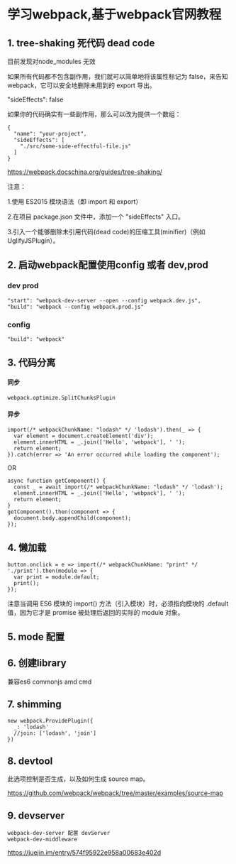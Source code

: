 # 学习webpack,基于webpack官网教程




## 1. tree-shaking 死代码 dead code

目前发现对node_modules 无效

如果所有代码都不包含副作用，我们就可以简单地将该属性标记为 false，来告知 webpack，它可以安全地删除未用到的 export 导出。

"sideEffects": false

如果你的代码确实有一些副作用，那么可以改为提供一个数组：
```
{
  "name": "your-project",
  "sideEffects": [
    "./src/some-side-effectful-file.js"
  ]
}
```
https://webpack.docschina.org/guides/tree-shaking/

注意：

1.使用 ES2015 模块语法（即 import 和 export）

2.在项目 package.json 文件中，添加一个 "sideEffects" 入口。

3.引入一个能够删除未引用代码(dead code)的压缩工具(minifier)（例如 UglifyJSPlugin）。


## 2. 启动webpack配置使用config 或者 dev,prod


### dev prod
```
"start": "webpack-dev-server --open --config webpack.dev.js",
"build": "webpack --config webpack.prod.js"
```
### config
```
"build": "webpack"
```
## 3. 代码分离

#### 同步
```
webpack.optimize.SplitChunksPlugin
```
#### 异步 
```
import(/* webpackChunkName: "lodash" */ 'lodash').then(_ => {
  var element = document.createElement('div');
  element.innerHTML = _.join(['Hello', 'webpack'], ' ');
  return element;
}).catch(error => 'An error occurred while loading the component');
```
OR
```
async function getComponent() {
  const _ = await import(/* webpackChunkName: "lodash" */ 'lodash');
  element.innerHTML = _.join(['Hello', 'webpack'], ' ');
  return element;
}
getComponent().then(component => {
  document.body.appendChild(component);
});
```

## 4. 懒加载
```
button.onclick = e => import(/* webpackChunkName: "print" */ './print').then(module => {
  var print = module.default;
  print();
});
```
注意当调用 ES6 模块的 import() 方法（引入模块）时，必须指向模块的 .default 值，因为它才是 promise 被处理后返回的实际的 module 对象。


## 5. mode 配置



## 6. 创建library

兼容es6 commonjs amd cmd


## 7. shimming
```
new webpack.ProvidePlugin({
  _: 'lodash'
  //join: ['lodash', 'join']
})
```

## 8. devtool

此选项控制是否生成，以及如何生成 source map。

https://github.com/webpack/webpack/tree/master/examples/source-map


## 9. devserver
```
webpack-dev-server 配置 devServer
webpack-dev-middleware 
```
https://juejin.im/entry/574f95922e958a00683e402d